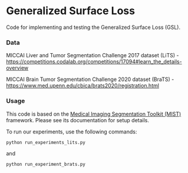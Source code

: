 # Generalized Surface Loss

Code for implementing and testing the Generalized Surface Loss (GSL).

[//]: # (Please cite the following if you use this loss function or code for your own work:)

[//]: # (> [A. Celaya, B. Riviere, D. Fuentes. "A Generalized Surface Loss for Reducing the Hausdorff Distance in )

[//]: # (> Medical Imaging Segmentation," arXiv preprint arXiv:2302.03868, 2023.]&#40;https://arxiv.org/abs/2302.03868&#41;)

[//]: # (> )

[//]: # (> [A. Celaya et al., "PocketNet: A Smaller Neural Network For Medical Image Analysis," in )

[//]: # (> IEEE Transactions on Medical Imaging, doi: 10.1109/TMI.2022.3224873.]&#40;https://ieeexplore.ieee.org/document/9964128&#41;)

### Data

MICCAI Liver and Tumor Segmentation Challenge 2017 dataset (LiTS) - <https://competitions.codalab.org/competitions/17094#learn_the_details-overview>

MICCAI Brain Tumor Segmentation Challenge 2020 dataset (BraTS) - <https://www.med.upenn.edu/cbica/brats2020/registration.html>

### Usage

This code is based on the [Medical Imaging Segmentation Toolkit (MIST)](https://github.com/aecelaya/MIST/) framework. 
Please see its documentation for setup details.

To run our experiments, use the following commands:

```
python run_experiments_lits.py
```
and
```
python run_experiment_brats.py
```
